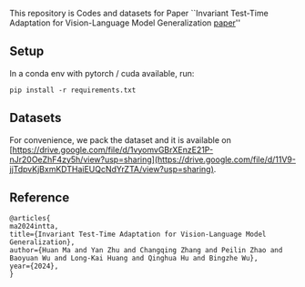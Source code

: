 This repository is Codes and datasets for Paper ``Invariant Test-Time Adaptation for Vision-Language Model Generalization [paper](https://arxiv.org/abs/2403.00376)''


## Setup

In a conda env with pytorch / cuda available, run:
```
pip install -r requirements.txt
```


## Datasets

For convenience, we pack the dataset and it is available on [https://drive.google.com/file/d/1vyomvGBrXEnzE21P-nJr20OeZhF4zy5h/view?usp=sharing](https://drive.google.com/file/d/11V9-jjTdpvKjBxmKDTHaiEUQcNdYrZTA/view?usp=sharing). 




## Reference


```
@articles{
ma2024intta,
title={Invariant Test-Time Adaptation for Vision-Language Model Generalization},
author={Huan Ma and Yan Zhu and Changqing Zhang and Peilin Zhao and Baoyuan Wu and Long-Kai Huang and Qinghua Hu and Bingzhe Wu},
year={2024},
}
```
